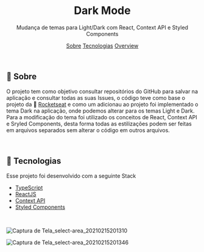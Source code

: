 <h1 align="center">
    Dark Mode
</h1>
<p align="center">Mudança de temas para Light/Dark com React, Context API e Styled Components</p>

<p align="center">
 <a href="#sobre">Sobre</a> 
 <a href="#tecnologias">Tecnologias</a>
 <a href="#overview">Overview</a>
</p>

<br/>
<a id="sobre"></a>

## :scroll: Sobre

O projeto tem como objetivo consultar repositórios do GitHub para salvar na aplicação e consultar todas as suas Issues, o código teve como base o projeto da 
:rocket: [Rocketseat](https://rocketseat.com.br/) e como um adicionau ao projeto foi implementado o tema Dark na aplicação, onde podemos alterar para os temas Light e Dark. Para a modificação do tema foi utilizado os conceitos de React, Context API e Sryled Components, desta forma todas as estilizações podem ser feitas em arquivos separados sem alterar o código em outros arquivos.

<br/>
<a id="tecnologias"></a>

## :wrench: Tecnologias

Esse projeto foi desenvolvido com a seguinte Stack

- [TypeScript](https://www.typescriptlang.org/)
- [ReactJS](https://reactjs.org/)
- [Context API](https://pt-br.reactjs.org/docs/context.html)
- [Styled Components](https://www.styled-components.com/)

<br/>
<a id="overview"></a>


![Captura de Tela_select-area_20210215201310](https://user-images.githubusercontent.com/44972197/108001178-83c90b80-6fca-11eb-8464-cec6e5ccdfc7.gif)

![Captura de Tela_select-area_20210215201346](https://user-images.githubusercontent.com/44972197/108001331-e7533900-6fca-11eb-9c5d-abea0b907532.gif)

